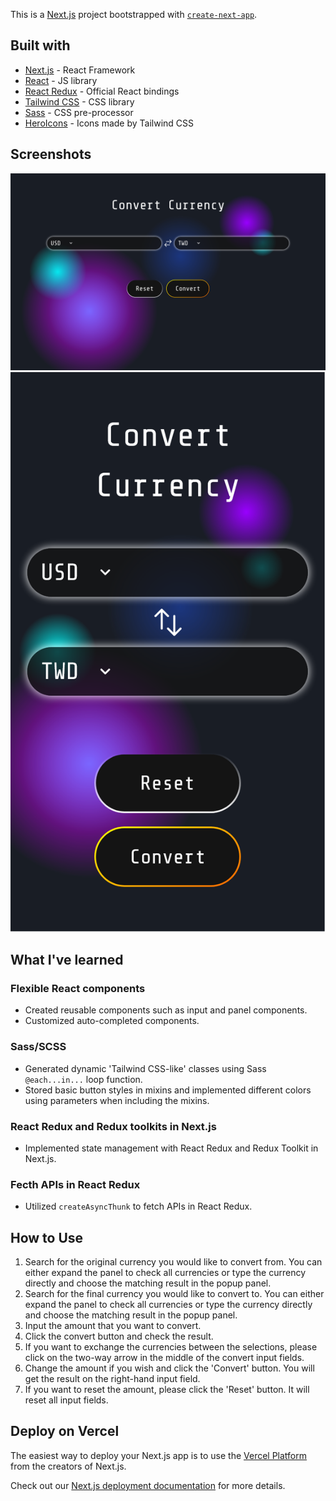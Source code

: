 This is a [Next.js](https://nextjs.org/) project bootstrapped with [`create-next-app`](https://github.com/vercel/next.js/tree/canary/packages/create-next-app).

## Built with

- [Next.js](https://nextjs.org/) - React Framework
- [React](https://reactjs.org/) - JS library
- [React Redux](https://react-redux.js.org/) - Official React bindings
- [Tailwind CSS](https://tailwindcss.com/) - CSS library
- [Sass](https://sass-lang.com/) - CSS pre-processor
- [HeroIcons](https://heroicons.com/) - Icons made by Tailwind CSS

## Screenshots
![Foreign Exchange in desktop device](./public/screenshots/fx-convert-desktop.png)
![Foreign Exchange in mobile device](./public/screenshots/fx-convert-mobile.png)

## What I've learned

### Flexible React components 
- Created reusable components such as input and panel components.
- Customized auto-completed components.

### Sass/SCSS
- Generated dynamic 'Tailwind CSS-like' classes using Sass `@each...in...` loop function.
- Stored basic button styles in mixins and implemented different colors using parameters when including the mixins.

### React Redux and Redux toolkits in Next.js
- Implemented state management with React Redux and Redux Toolkit in Next.js.

### Fecth APIs in React Redux
- Utilized `createAsyncThunk` to fetch APIs in React Redux.


## How to Use
1. Search for the original currency you would like to convert from. You can either expand the panel to check all currencies or type the currency directly and choose the matching result in the popup panel.
2. Search for the final currency you would like to convert to. You can either expand the panel to check all currencies or type the currency directly and choose the matching result in the popup panel.
3. Input the amount that you want to convert.
4. Click the convert button and check the result.
5. If you want to exchange the currencies between the selections, please click on the two-way arrow in the middle of the convert input fields.
6. Change the amount if you wish and click the 'Convert' button. You will get the result on the right-hand input field.
7. If you want to reset the amount, please click the 'Reset' button. It will reset all input fields.


## Deploy on Vercel

The easiest way to deploy your Next.js app is to use the [Vercel Platform](https://vercel.com/new?utm_medium=default-template&filter=next.js&utm_source=create-next-app&utm_campaign=create-next-app-readme) from the creators of Next.js.

Check out our [Next.js deployment documentation](https://nextjs.org/docs/deployment) for more details.
